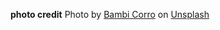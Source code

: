
__photo credit__
<span>Photo by <a href="https://unsplash.com/@bambicorro?utm_source=unsplash&amp;utm_medium=referral&amp;utm_content=creditCopyText">Bambi Corro</a> on <a href="https://unsplash.com/s/photos/profile-picture?utm_source=unsplash&amp;utm_medium=referral&amp;utm_content=creditCopyText">Unsplash</a></span>
